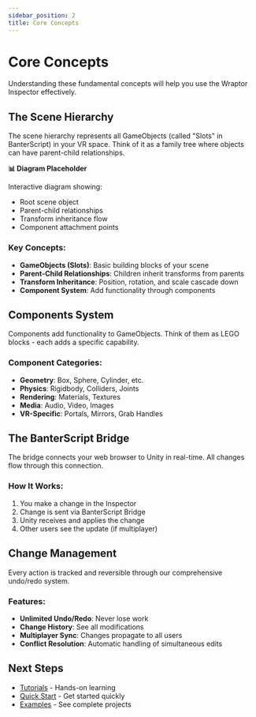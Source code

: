 ```yaml
---
sidebar_position: 2
title: Core Concepts
---
```


# Core Concepts

Understanding these fundamental concepts will help you use the Wraptor Inspector effectively.

## The Scene Hierarchy

The scene hierarchy represents all GameObjects (called "Slots" in BanterScript) in your VR space. Think of it as a family tree where objects can have parent-child relationships.

<div style={{
  backgroundColor: '#f0f0f0',
  border: '2px dashed #999',
  borderRadius: '8px',
  padding: '20px',
  marginTop: '2rem',
  marginBottom: '2rem'
}}>
  <div style={{textAlign: 'center', color: '#666'}}>
    <p><strong>📊 Diagram Placeholder</strong></p>
    <p>Interactive diagram showing:</p>
    <ul style={{textAlign: 'left', maxWidth: '400px', margin: '0 auto'}}>
      <li>Root scene object</li>
      <li>Parent-child relationships</li>
      <li>Transform inheritance flow</li>
      <li>Component attachment points</li>
    </ul>
  </div>
</div>

### Key Concepts:
- **GameObjects (Slots)**: Basic building blocks of your scene
- **Parent-Child Relationships**: Children inherit transforms from parents
- **Transform Inheritance**: Position, rotation, and scale cascade down
- **Component System**: Add functionality through components

## Components System

Components add functionality to GameObjects. Think of them as LEGO blocks - each adds a specific capability.

### Component Categories:
- **Geometry**: Box, Sphere, Cylinder, etc.
- **Physics**: Rigidbody, Colliders, Joints
- **Rendering**: Materials, Textures
- **Media**: Audio, Video, Images
- **VR-Specific**: Portals, Mirrors, Grab Handles

## The BanterScript Bridge

The bridge connects your web browser to Unity in real-time. All changes flow through this connection.

### How It Works:
1. You make a change in the Inspector
2. Change is sent via BanterScript Bridge
3. Unity receives and applies the change
4. Other users see the update (if multiplayer)

## Change Management

Every action is tracked and reversible through our comprehensive undo/redo system.

### Features:
- **Unlimited Undo/Redo**: Never lose work
- **Change History**: See all modifications
- **Multiplayer Sync**: Changes propagate to all users
- **Conflict Resolution**: Automatic handling of simultaneous edits

## Next Steps

- [Tutorials](/docs/tutorials/) - Hands-on learning
- [Quick Start](/docs/quick-start) - Get started quickly
- [Examples](/docs/examples/) - See complete projects